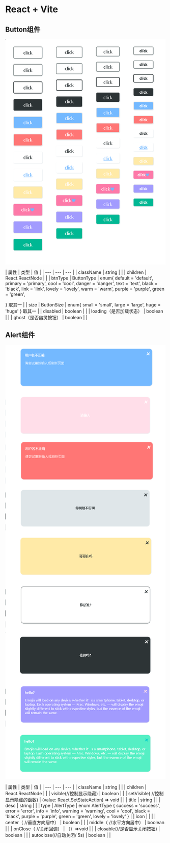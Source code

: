 # React + Vite


## Button组件

<p align="center" >
  <img align="center" src="https://github.com/SnakeLil/SnakeLil/blob/main/static/components/button.png"/>
</p>
| 属性 | 类型 | 值 |
| --- | --- | --- |
| className | string |  |
| children | React.ReactNode |  |
| btnType
 | ButtonType  | enum{
  default = 'default',
  primary = 'primary',
  cool = 'cool',
  danger = 'danger',
  text = 'text',
  black = 'black',
  link = 'link',
  lovely = 'lovely',
  warm = 'warm',
  purple = 'purple',
  green = 'green',

}
取其一 |
| size | ButtonSize | enum{
small = 'small',
large = 'large',
huge = 'huge'
}
取其一 |
| disabled | boolean |  |
| loading（是否加载状态） | boolean |  |
| ghost（是否幽灵按钮） | boolean |  |



## Alert组件

<p align="center" >
  <img align="center" src="https://github.com/SnakeLil/SnakeLil/blob/main/static/components/alert1.png"/>
  <img align="center" src="https://github.com/SnakeLil/SnakeLil/blob/main/static/components/alert2.png"/>
  <img align="center" src="https://github.com/SnakeLil/SnakeLil/blob/main/static/components/alert3.png"/>
  <img align="center" src="https://github.com/SnakeLil/SnakeLil/blob/main/static/components/alert4.png"/>
  <img align="center" src="https://github.com/SnakeLil/SnakeLil/blob/main/static/components/alert5.png"/>
  <img align="center" src="https://github.com/SnakeLil/SnakeLil/blob/main/static/components/alert6.png"/>
  <img align="center" src="https://github.com/SnakeLil/SnakeLil/blob/main/static/components/alert7.png"/>
  <img align="center" src="https://github.com/SnakeLil/SnakeLil/blob/main/static/components/alert8.png"/>
  <img align="center" src="https://github.com/SnakeLil/SnakeLil/blob/main/static/components/alert9.png"/>
</p>
| 属性 | 类型 | 值 |
| --- | --- | --- |
| className | string |  |
| children | React.ReactNode |  |
| visible(//控制显示隐藏) | boolean   |  |
| setVisible( //控制显示隐藏的函数) | (value: React.SetStateAction<boolean>) => void |  |
| title | string |  |
| desc | string |  |
| type | AlertType | enum AlertType {
    success = 'success', 
    error = 'error',
    info = 'info',
    warning = 'warning',
    cool = 'cool',
    black = 'black',
    purple = 'purple',
    green = 'green',
    lovely = 'lovely'
} |
| icon |  |  |
| center（ //垂直方向居中） | boolean |  |
| middle（ //水平方向居中） | boolean  |  |
| onClose（ //关闭回调） | （）⇒void |  |
| closable(//是否显示关闭按钮) | boolean  |  |
| autoclose(//自动关闭/ 5s) | boolean  |  |
